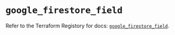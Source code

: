 # `google_firestore_field`

Refer to the Terraform Registory for docs: [`google_firestore_field`](https://registry.terraform.io/providers/hashicorp/google/5.26.0/docs/resources/firestore_field).

